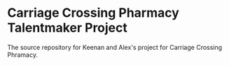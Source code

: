 # Carriage Crossing Pharmacy Talentmaker Project

The source repository for Keenan and Alex's project for Carriage Crossing Phramacy.
